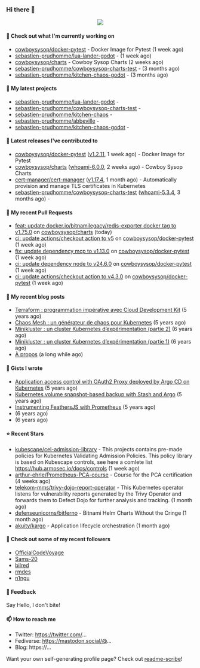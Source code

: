 ### Hi there 👋

<p align="center"><img src="https://github-readme-stats.vercel.app/api?username=sebastien-prudhomme&show_icons=true&locale=en"/></p>

#### 👷 Check out what I'm currently working on

- [cowboysysop/docker-pytest](https://github.com/cowboysysop/docker-pytest) - Docker Image for Pytest (1 week ago)
- [sebastien-prudhomme/lua-lander-godot](https://github.com/sebastien-prudhomme/lua-lander-godot) -  (1 week ago)
- [cowboysysop/charts](https://github.com/cowboysysop/charts) - Cowboy Sysop Charts (2 weeks ago)
- [sebastien-prudhomme/cowboysysop-charts-test](https://github.com/sebastien-prudhomme/cowboysysop-charts-test) -  (3 months ago)
- [sebastien-prudhomme/kitchen-chaos-godot](https://github.com/sebastien-prudhomme/kitchen-chaos-godot) -  (3 months ago)

#### 🌱 My latest projects

- [sebastien-prudhomme/lua-lander-godot](https://github.com/sebastien-prudhomme/lua-lander-godot) - 
- [sebastien-prudhomme/cowboysysop-charts-test](https://github.com/sebastien-prudhomme/cowboysysop-charts-test) - 
- [sebastien-prudhomme/kitchen-chaos](https://github.com/sebastien-prudhomme/kitchen-chaos) - 
- [sebastien-prudhomme/abbeville](https://github.com/sebastien-prudhomme/abbeville) - 
- [sebastien-prudhomme/kitchen-chaos-godot](https://github.com/sebastien-prudhomme/kitchen-chaos-godot) - 

#### 🔭 Latest releases I've contributed to

- [cowboysysop/docker-pytest](https://github.com/cowboysysop/docker-pytest) ([v1.2.11](https://github.com/cowboysysop/docker-pytest/releases/tag/v1.2.11), 1 week ago) - Docker Image for Pytest
- [cowboysysop/charts](https://github.com/cowboysysop/charts) ([whoami-6.0.0](https://github.com/cowboysysop/charts/releases/tag/whoami-6.0.0), 2 weeks ago) - Cowboy Sysop Charts
- [cert-manager/cert-manager](https://github.com/cert-manager/cert-manager) ([v1.17.4](https://github.com/cert-manager/cert-manager/releases/tag/v1.17.4), 1 month ago) - Automatically provision and manage TLS certificates in Kubernetes
- [sebastien-prudhomme/cowboysysop-charts-test](https://github.com/sebastien-prudhomme/cowboysysop-charts-test) ([whoami-5.3.4](https://github.com/sebastien-prudhomme/cowboysysop-charts-test/releases/tag/whoami-5.3.4), 3 months ago) - 

#### 🔨 My recent Pull Requests

- [feat: update docker.io/bitnamilegacy/redis-exporter docker tag to v1.75.0](https://github.com/cowboysysop/charts/pull/985) on [cowboysysop/charts](https://github.com/cowboysysop/charts) (today)
- [ci: update actions/checkout action to v5](https://github.com/cowboysysop/docker-pytest/pull/552) on [cowboysysop/docker-pytest](https://github.com/cowboysysop/docker-pytest) (1 week ago)
- [fix: update dependency mcp to v1.13.0](https://github.com/cowboysysop/docker-pytest/pull/551) on [cowboysysop/docker-pytest](https://github.com/cowboysysop/docker-pytest) (1 week ago)
- [ci: update dependency node to v24.6.0](https://github.com/cowboysysop/docker-pytest/pull/550) on [cowboysysop/docker-pytest](https://github.com/cowboysysop/docker-pytest) (1 week ago)
- [ci: update actions/checkout action to v4.3.0](https://github.com/cowboysysop/docker-pytest/pull/549) on [cowboysysop/docker-pytest](https://github.com/cowboysysop/docker-pytest) (1 week ago)

#### 📜 My recent blog posts

- [Terraform : programmation impérative avec Cloud Development Kit](https://www.cowboysysop.com/post/terraform-programmation-imperative-avec-cloud-development-kit/) (5 years ago)
- [Chaos Mesh : un générateur de chaos pour Kubernetes](https://www.cowboysysop.com/post/chaos-mesh-un-generateur-de-chaos-pour-kubernetes/) (5 years ago)
- [Minikluster : un cluster Kubernetes d’expérimentation (partie 2)](https://www.cowboysysop.com/post/minikluster-un-cluster-kubernetes-d-experimentation-partie-2/) (6 years ago)
- [Minikluster : un cluster Kubernetes d’expérimentation (partie 1)](https://www.cowboysysop.com/post/minikluster-un-cluster-kubernetes-d-experimentation-partie-1/) (6 years ago)
- [À propos](https://www.cowboysysop.com/page/a-propos/) (a long while ago)

#### 📓 Gists I wrote

- [Application access control with OAuth2 Proxy deployed by Argo CD on Kubernetes](https://gist.github.com/c90af146c465305087d5f5a55990ca71) (5 years ago)
- [Kubernetes volume snapshot-based backup with Stash and Argo](https://gist.github.com/c53e870dc6b4987fefa4c36ea9f1187c) (5 years ago)
- [Instrumenting FeathersJS with Prometheus](https://gist.github.com/93ab307c8c03a9c5fdb1ff728f413855) (5 years ago)
- [](https://gist.github.com/9827398f4f792569e56351ac56e80b80) (6 years ago)
- [](https://gist.github.com/064f0ea019c9ff37b71ebc023c0a0c6b) (6 years ago)

#### ⭐ Recent Stars

- [kubescape/cel-admission-library](https://github.com/kubescape/cel-admission-library) - This projects contains pre-made policies for Kubernetes Validating Admission Policies. This policy library is based on Kubescape controls, see here a comlete list https://hub.armosec.io/docs/controls (1 week ago)
- [arthur-ehrle/Prometheus-PCA-course](https://github.com/arthur-ehrle/Prometheus-PCA-course) - Course for the PCA certification (4 weeks ago)
- [telekom-mms/trivy-dojo-report-operator](https://github.com/telekom-mms/trivy-dojo-report-operator) - This Kubernetes operator listens for vulnerability reports generated by the Trivy Operator and forwards them to Defect Dojo for further analysis and tracking. (1 month ago)
- [defenseunicorns/bitferno](https://github.com/defenseunicorns/bitferno) - Bitnami Helm Charts Without the Cringe (1 month ago)
- [akuity/kargo](https://github.com/akuity/kargo) - Application lifecycle orchestration (1 month ago)

#### 👯 Check out some of my recent followers

- [OfficialCodeVoyage](https://github.com/OfficialCodeVoyage)
- [Sams-20](https://github.com/Sams-20)
- [bilred](https://github.com/bilred)
- [rmdes](https://github.com/rmdes)
- [n1ngu](https://github.com/n1ngu)

#### 💬 Feedback

Say Hello, I don't bite!

#### 📫 How to reach me

- Twitter: https://twitter.com/...
- Fediverse: https://mastodon.social/@...
- Blog: https://...

Want your own self-generating profile page? Check out [readme-scribe](https://github.com/muesli/readme-scribe)!
